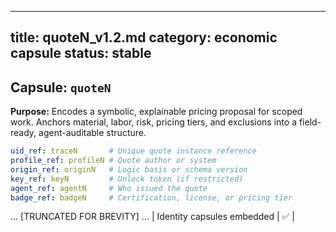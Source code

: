 ---
title: quoteN_v1.2.md
category: economic capsule
status: stable
--------------

## Capsule: `quoteN`

**Purpose:** Encodes a symbolic, explainable pricing proposal for scoped work. Anchors material, labor, risk, pricing tiers, and exclusions into a field-ready, agent-auditable structure.

```yaml
uid_ref: traceN       # Unique quote instance reference
profile_ref: profileN # Quote author or system
origin_ref: originN   # Logic basis or schema version
key_ref: keyN         # Unlock token (if restricted)
agent_ref: agentN     # Who issued the quote
badge_ref: badgeN     # Certification, license, or pricing tier
```
... [TRUNCATED FOR BREVITY] ...
| Identity capsules embedded      | ✅     |
